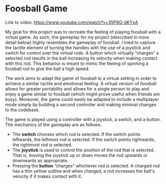 <h1>Foosball Game</h1>

Link to video: https://www.youtube.com/watch?v=35P8G-dKYxA

My goal for this project was to recreate the feeling of playing foosball with a virtual game.
As such, the gameplay for my project (described in more detail below) highly resembles the gameplay of foosball.
I tried to capture the tactile element of turning the handles with the use of a joystick and
switch for control over the virtual rods. A button which virtually “charges” a selected rod results
in the ball increasing its velocity when making contact with this rod. This behavior is meant to mimic the feeling of spinning a
foosball rod to give the ball a high speed.

The work aims to adapt the game of foosball to a virtual setting in order to achieve a similar tactile and emotional feeling.
A virtual version of foosball allows for greater portability and allows for a single person to play and enjoy a game similar
to foosball (which might prove useful when friends are busy). Moreover, the game could easily be adapted to include a multiplayer
mode simply by building a second controller and making minimal changes to the codebase.

The game is played using a controller with a joystick, a switch, and a button. The mechanics of the gameplay are as follows:
- The **switch** chooses which rod is selected. If the switch points leftwards, the leftmost rod is selected. If the switch points rightwards, the rightmost rod is selected.
- The **joystick** is used to control the position of the rod that is selected. That is, moving the joystick up or down moves the rod upwards or downwards as appropriate.
- Pressing the **button** “charges” whichever rod is selected. A charged rod has a thin yellow outline and when charged, a rod increases the ball's velocity if it makes contact with it.
